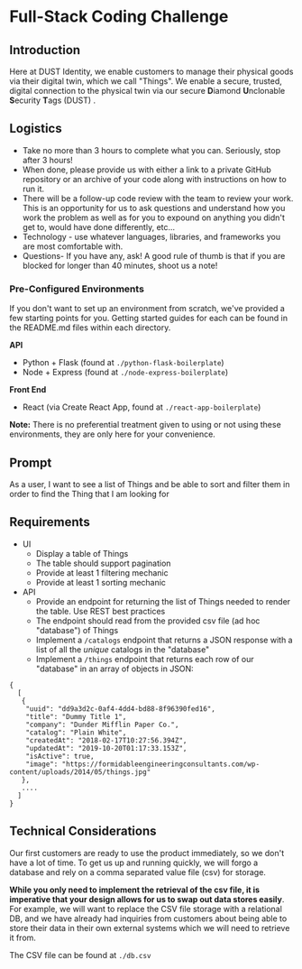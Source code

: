 # Full-Stack Coding Challenge

## Introduction

Here at DUST Identity, we enable customers to manage their physical goods via their digital twin, which we call "Things". We enable a secure, trusted, digital connection to the physical twin via our secure **D**iamond **U**nclonable **S**ecurity **T**ags (DUST) .

## Logistics

- Take no more than 3 hours to complete what you can. Seriously, stop after 3 hours!
- When done, please provide us with either a link to a private GitHub repository or an archive of your code along with instructions on how to run it.
- There will be a follow-up code review with the team to review your work. This is an opportunity for us to ask questions and understand how you work the problem as well as for you to expound on anything you didn't get to, would have done differently, etc...
- Technology - use whatever languages, libraries, and frameworks you are most comfortable with.
- Questions- If you have any, ask! A good rule of thumb is that if you are blocked for longer than 40 minutes, shoot us a note!

### Pre-Configured Environments

If you don't want to set up an environment from scratch, we've provided a few starting points for you. Getting started guides for each can be found in the README.md files within each directory.

**API**

- Python + Flask (found at `./python-flask-boilerplate`)
- Node + Express (found at `./node-express-boilerplate`)

**Front End**

- React (via Create React App, found at `./react-app-boilerplate`)

**Note:** There is no preferential treatment given to using or not using these environments, they are only here for your convenience.

## Prompt

As a user, I want to see a list of Things and be able to sort and filter them in order to find the Thing that I am looking for

## Requirements

- UI
    - Display a table of Things
    - The table should support pagination
    - Provide at least 1 filtering mechanic
    - Provide at least 1 sorting mechanic
- API
    - Provide an endpoint for returning the list of Things needed to render the table. Use REST best practices
    - The endpoint should read from the provided csv file (ad hoc "database") of Things
    - Implement a `/catalogs` endpoint that returns a JSON response with a list of all the _unique_ catalogs in the "database"
    - Implement a `/things` endpoint that returns each row of our "database" in an array of objects in JSON:

```
{
  [
   {
    "uuid": "dd9a3d2c-0af4-4dd4-bd88-8f96390fed16",
    "title": "Dummy Title 1",
    "company": "Dunder Mifflin Paper Co.",
    "catalog": "Plain White",
    "createdAt": "2018-02-17T10:27:56.394Z",
    "updatedAt": "2019-10-20T01:17:33.153Z",
    "isActive": true,
    "image": "https://formidableengineeringconsultants.com/wp-content/uploads/2014/05/things.jpg"
   },
   ....
  ]
}
```

## Technical Considerations

Our first customers are ready to use the product immediately, so we don't have a lot of time. To get us up and running quickly, we will forgo a database and rely on a comma separated value file (csv) for storage. 

**While you only need to implement the retrieval of the csv file, it is imperative that your design allows for us to swap out data stores easily**. For example, we will want to replace the CSV file storage with a relational DB, and we have already had inquiries from customers about being able to store their data in their own external systems which we will need to retrieve it from.

The CSV file can be found at `./db.csv`
